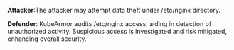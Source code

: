**Attacker**:The attacker may attempt data theft under /etc/nginx directory. 

**Defender**: KubeArmor audits /etc/nginx access, aiding in detection of unauthorized activity. Suspicious access is investigated and risk mitigated, enhancing overall security.
